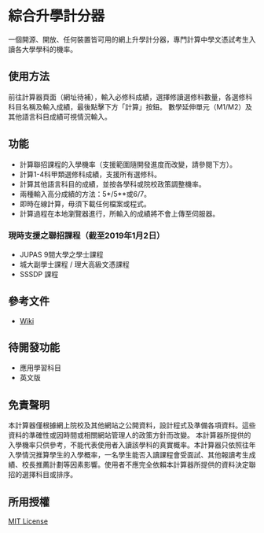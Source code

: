 # 綜合升學計分器

一個開源、開放、任何裝置皆可用的網上升學計分器，專門計算中學文憑試考生入讀各大學學科的機率。

## 使用方法

前往計算器頁面（網址待補），輸入必修科成績，選擇修讀選修科數量，各選修科科目名稱及輸入成績，最後點擊下方「計算」按鈕。
數學延伸單元（M1/M2）及其他語言科目成績可視情況輸入。

## 功能

* 計算聯招課程的入學機率（支援範圍隨開發進度而改變，請參閱下方）。
* 計算1-4科甲類選修科成績，支援所有選修科。
* 計算其他語言科目的成績，並按各學科或院校政策調整機率。
* 兩種輸入高分成績的方法：5*/5**或6/7。
* 即時在線計算，毋須下載任何檔案或程式。
* 計算過程在本地瀏覽器進行，所輸入的成績將不會上傳至伺服器。

### 現時支援之聯招課程（截至2019年1月2日）

* JUPAS 9間大學之學士課程
* 城大副學士課程 / 理大高級文憑課程
* SSSDP 課程

## 參考文件

* [Wiki](https://github.com/getYourFlag/dsecal/wiki)

## 待開發功能

* 應用學習科目
* 英文版

## 免責聲明

本計算器僅根據網上院校及其他網站之公開資料，設計程式及準備各項資料。這些資料的準確性或因時間或相關網站管理人的政策方針而改變。
本計算器所提供的入學機率只供參考，不能代表使用者入讀該學科的真實概率。本計算器只依照往年入學情況推算學生的入學概率，一名學生能否入讀課程會受面試、其他報讀考生成績、校長推薦計劃等因素影響。使用者不應完全依賴本計算器所提供的資料決定聯招的選擇科目或排序。

## 所用授權

[MIT License](https://github.com/getYourFlag/dsecal/blob/master/LICENSE)
